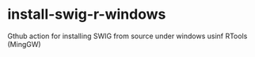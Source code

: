 # install-swig-r-windows
Gthub action for installing SWIG from source under windows usinf RTools (MingGW)
